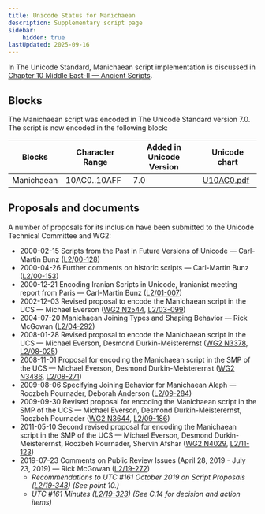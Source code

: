 ```yaml
---
title: Unicode Status for Manichaean
description: Supplementary script page
sidebar:
    hidden: true
lastUpdated: 2025-09-16
---
```


In The Unicode Standard, Manichaean script implementation is discussed in [Chapter 10 Middle East-II — Ancient Scripts](https://www.unicode.org/versions/latest/core-spec/chapter-10/#G27561).

## Blocks

The Manichaean script was encoded in The Unicode Standard version 7.0. The script is now encoded in the following block:

| Blocks | Character Range | Added in Unicode Version | Unicode chart |
| ------ | --------------- | ------------------------ | ------------- |
| Manichaean  | 10AC0..10AFF | 7.0 | [U10AC0.pdf](http://www.unicode.org/charts/PDF/U10AC0.pdf) |

## Proposals and documents

A number of proposals for its inclusion have been submitted to the Unicode Technical Committee and WG2:
- 2000-02-15 Scripts from the Past in Future Versions of Unicode — Carl-Martin Bunz ([L2/00-128](http://www.unicode.org/cgi-bin/GetMatchingDocs.pl?L2/00-128))
- 2000-04-26 Further comments on historic scripts — Carl-Martin Bunz ([L2/00-153](http://www.unicode.org/cgi-bin/GetMatchingDocs.pl?L2/00-153))
- 2000-12-21 Encoding Iranian Scripts in Unicode, Iranianist meeting report from Paris — Carl-Martin Bunz ([L2/01-007](http://www.unicode.org/cgi-bin/GetMatchingDocs.pl?L2/01-007))
- 2002-12-03 Revised proposal to encode the Manichaean script in the UCS — Michael Everson ([WG2 N2544](https://www.unicode.org/wg2/docs/n2544.pdf), [L2/03-099](http://www.unicode.org/cgi-bin/GetMatchingDocs.pl?L2/03-099))
- 2004-07-20 Manichaean Joining Types and Shaping Behavior — Rick McGowan ([L2/04-292](http://www.unicode.org/cgi-bin/GetMatchingDocs.pl?L2/04-292))
- 2008-01-28 Revised proposal to encode the Manichaean script in the UCS — Michael Everson, Desmond Durkin-Meisterernst      ([WG2 N3378](https://www.unicode.org/wg2/docs/n3378.pdf), [L2/08-025](http://www.unicode.org/cgi-bin/GetMatchingDocs.pl?L2/08-025))
- 2008-11-01 Proposal for encoding the Manichaean script in the SMP of the UCS — Michael Everson, Desmond Durkin-Meisterernst ([WG2 N3486](https://www.unicode.org/wg2/docs/n3486.pdf), [L2/08-271](http://www.unicode.org/cgi-bin/GetMatchingDocs.pl?L2/08-271))
- 2009-08-06 Specifying Joining Behavior for Manichaean Aleph — Roozbeh Pournader, Deborah Anderson ([L2/09-284](http://www.unicode.org/cgi-bin/GetMatchingDocs.pl?L2/09-284))
- 2009-09-30 Revised proposal for encoding the Manichaean script in the SMP of the UCS — Michael Everson, Desmond Durkin-Meisterernst, Roozbeh Pournader ([WG2 N3644](https://www.unicode.org/wg2/docs/n3644.pdf), [L2/09-186](http://www.unicode.org/cgi-bin/GetMatchingDocs.pl?L2/09-186))
- 2011-05-10 Second revised proposal for encoding the Manichaean script in the SMP of the UCS — Michael Everson, Desmond Durkin-Meisterernst, Roozbeh Pournader, Shervin Afshar ([WG2 N4029](https://www.unicode.org/wg2/docs/n4029.pdf), [L2/11-123](http://www.unicode.org/cgi-bin/GetMatchingDocs.pl?L2/11-123))
- 2019-07-23 Comments on Public Review Issues (April 28, 2019 - July 23, 2019) — Rick McGowan ([L2/19-272](http://www.unicode.org/cgi-bin/GetMatchingDocs.pl?L2/19-272))
  - _Recommendations to UTC #161 October 2019 on Script Proposals ([L2/19-343](http://www.unicode.org/L2/L2019/19343-script-adhoc-recs.pdf)) (See point 10.)_
  - _UTC #161 Minutes ([L2/19-323](https://www.unicode.org/L2/L2019/19323.htm)) (See C.14 for decision and action items)_
